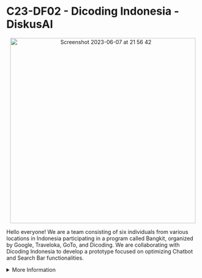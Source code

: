 # C23-DF02 - Dicoding Indonesia - DiskusAI

<p align="center">
     <img width="484" alt="Screenshot 2023-06-07 at 21 56 42" src="https://github.com/C23-DF02-DiskusAI-Dicoding-Indonesia/.github/assets/132810595/f6edca83-e298-48e9-b313-32b86b5291f5">
</p>

Hello everyone! We are a team consisting of six individuals from various locations in Indonesia participating in a program called Bangkit, organized by Google, Traveloka, GoTo, and Dicoding. We are collaborating with Dicoding Indonesia to develop a prototype focused on optimizing Chatbot and Search Bar functionalities. 

<details>
<summary>More Information</summary>
<br>

## DiskusAI
DiskusAI is a platform that combines Discussion Forums, Search Bar Optimization, and Chatbot AI functionalities. DiskusAI aims to provide a better user experience by delivering relevant and helpful answers in discussions, assisting users in finding information effectively, and suggesting appropriate discussion topics. DiskusAI also enhance the search bar feature by providing input suggestions to users. 

<p align="center">
    <img width="712" alt="Screenshot 2023-06-07 at 22 42 22" src="https://github.com/C23-DF02-DiskusAI-Dicoding-Indonesia/.github/assets/132810595/04206a48-6fff-443c-8e67-0d4a3ea29cc6">
</p>
     
## Our Teams     

#### Machine Learning Team
<p align="center">     
     | ID          | Name                 | University   | Social Media |
     | ------------| -------------------- | ------------ | ------------ |
     | M185DSX2110 | Ahmad Azzam Alhanafi | Universitas Islam Indonesia             | [Linkedin](https://www.linkedin.com/in/azzamhanafi/) |
     | M181DSY1842 | Safira Raissa Rahmi  | Universitas Indonesia             | [Linkedin](https://www.linkedin.com/in/safira-raissa-rahmi-a81668212/)|
     | M181DSY2915 | Marcella Sintauly    | Universitas Indonesia             | [Linkedin](https://www.linkedin.com/in/marcella-sintauly-67a473216/) |
     | M209DKY3796 | Dewi Arumsari        | Universitas Jenderal Achmad Yani Yogyakarta            | [Linkedin](https://www.linkedin.com/in/dewi-arumsari/) |
</p>
#### Cloud Computing Team
| ID          | Name                       | University             | Social Media |
| ------------| --------------------       | ------------ | ---------------------- |
| C360DSX2396 | Antonio Passaka Adi Wijaya | Telkom University             | [Linkedin](https://www.linkedin.com/in/antoniopassaka/) |
| C360DSY1917 | Shafaa Budi Aulia          | Telkom University             | [Linkedin](https://www.linkedin.com/in/shafaabudiaulia/)|
     
## Tools and Resources
#### Machine Learning Team
- Code Platform : 
- Programming Language : 
- Library :
     
#### Cloud Computing Team
- Cloud Environment : Google Cloud Platform (GCP), Cloud Run, Cloud SQL
- Programming Language : 
- Web Server : Flask API

## Repository
#### Machine Learning 
- [Chatbot-Modelling](https://github.com/C23-DF02-DiskusAI-Dicoding-Indonesia/Chatbot-Modelling), Chatbot Modelling is
- [SearchBar-Modeling](https://github.com/C23-DF02-DiskusAI-Dicoding-Indonesia/SearchBar-Modeling), .....
- [Chatbot-Response-Endpoint](https://github.com/C23-DF02-DiskusAI-Dicoding-Indonesia/Chatbot-Response-Endpoint),......
- [SearchBar-Suggestion-Endpoint](https://github.com/C23-DF02-DiskusAI-Dicoding-Indonesia/SearchBar-Suggestion-Endpoint),......
- [ML-Exploration](https://github.com/C23-DF02-DiskusAI-Dicoding-Indonesia/ML-Exploration),......
     
#### Cloud Computing 
- [API-Serving](https://github.com/C23-DF02-DiskusAI-Dicoding-Indonesia/API-Serving), API-Serving is 
- [CC-Exploration](https://github.com/C23-DF02-DiskusAI-Dicoding-Indonesia/CC-Exploration),.....
     
</details>
